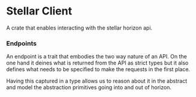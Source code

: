 # Stellar Client

A crate that enables interacting with the stellar horizon api.

### Endpoints

An endpoint is a trait that embodies the two way nature of an API. On the
one hand it deines what is returned from the API as strict types but it also
defines what needs to be specified to make the requests in the first place.

Having this captured in a type allows us to reason about it in the abstract
and model the abstraction primitives going into and out of horizon.
